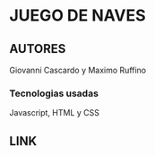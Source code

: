 # JUEGO DE NAVES

## AUTORES
Giovanni Cascardo y Maximo Ruffino

### Tecnologias usadas
Javascript, HTML y CSS
## LINK
